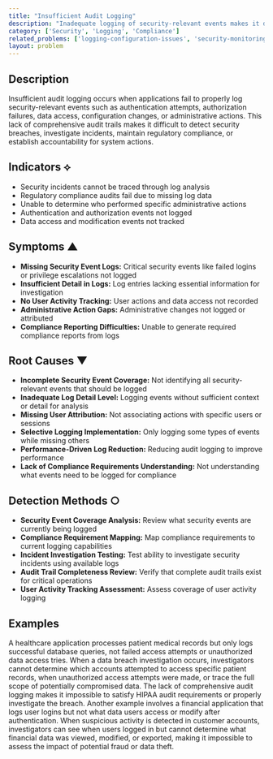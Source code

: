 ```yaml
---
title: "Insufficient Audit Logging"
description: "Inadequate logging of security-relevant events makes it difficult to detect breaches, investigate incidents, or maintain compliance."
category: ['Security', 'Logging', 'Compliance']
related_problems: ['logging-configuration-issues', 'security-monitoring-gaps', 'incident-investigation-difficulties']
layout: problem
---
```


## Description

Insufficient audit logging occurs when applications fail to properly log security-relevant events such as authentication attempts, authorization failures, data access, configuration changes, or administrative actions. This lack of comprehensive audit trails makes it difficult to detect security breaches, investigate incidents, maintain regulatory compliance, or establish accountability for system actions.

## Indicators ⟡

- Security incidents cannot be traced through log analysis
- Regulatory compliance audits fail due to missing log data
- Unable to determine who performed specific administrative actions
- Authentication and authorization events not logged
- Data access and modification events not tracked

## Symptoms ▲

- **Missing Security Event Logs:** Critical security events like failed logins or privilege escalations not logged
- **Insufficient Detail in Logs:** Log entries lacking essential information for investigation
- **No User Activity Tracking:** User actions and data access not recorded
- **Administrative Action Gaps:** Administrative changes not logged or attributed
- **Compliance Reporting Difficulties:** Unable to generate required compliance reports from logs

## Root Causes ▼

- **Incomplete Security Event Coverage:** Not identifying all security-relevant events that should be logged
- **Inadequate Log Detail Level:** Logging events without sufficient context or detail for analysis
- **Missing User Attribution:** Not associating actions with specific users or sessions
- **Selective Logging Implementation:** Only logging some types of events while missing others
- **Performance-Driven Log Reduction:** Reducing audit logging to improve performance
- **Lack of Compliance Requirements Understanding:** Not understanding what events need to be logged for compliance

## Detection Methods ○

- **Security Event Coverage Analysis:** Review what security events are currently being logged
- **Compliance Requirement Mapping:** Map compliance requirements to current logging capabilities
- **Incident Investigation Testing:** Test ability to investigate security incidents using available logs
- **Audit Trail Completeness Review:** Verify that complete audit trails exist for critical operations
- **User Activity Tracking Assessment:** Assess coverage of user activity logging

## Examples

A healthcare application processes patient medical records but only logs successful database queries, not failed access attempts or unauthorized data access tries. When a data breach investigation occurs, investigators cannot determine which accounts attempted to access specific patient records, when unauthorized access attempts were made, or trace the full scope of potentially compromised data. The lack of comprehensive audit logging makes it impossible to satisfy HIPAA audit requirements or properly investigate the breach. Another example involves a financial application that logs user logins but not what data users access or modify after authentication. When suspicious activity is detected in customer accounts, investigators can see when users logged in but cannot determine what financial data was viewed, modified, or exported, making it impossible to assess the impact of potential fraud or data theft.
